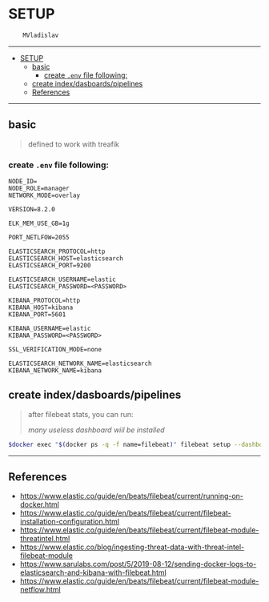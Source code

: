 # SETUP

```sh
    MVladislav
```

---

- [SETUP](#setup)
  - [basic](#basic)
    - [create `.env` file following:](#create-env-file-following)
  - [create index/dasboards/pipelines](#create-indexdasboardspipelines)
  - [References](#references)

---

## basic

> defined to work with treafik

### create `.env` file following:

```env
NODE_ID=
NODE_ROLE=manager
NETWORK_MODE=overlay

VERSION=8.2.0

ELK_MEM_USE_GB=1g

PORT_NETLFOW=2055

ELASTICSEARCH_PROTOCOL=http
ELASTICSEARCH_HOST=elasticsearch
ELASTICSEARCH_PORT=9200

ELASTICSEARCH_USERNAME=elastic
ELASTICSEARCH_PASSWORD=<PASSWORD>

KIBANA_PROTOCOL=http
KIBANA_HOST=kibana
KIBANA_PORT=5601

KIBANA_USERNAME=elastic
KIBANA_PASSWORD=<PASSWORD>

SSL_VERIFICATION_MODE=none

ELASTICSEARCH_NETWORK_NAME=elasticsearch
KIBANA_NETWORK_NAME=kibana
```

## create index/dasboards/pipelines

> after filebeat stats, you can run:
>
> _many useless dashboard wiil be installed_

```sh
$docker exec "$(docker ps -q -f name=filebeat)" filebeat setup --dashboards -e
```

---

## References

- <https://www.elastic.co/guide/en/beats/filebeat/current/running-on-docker.html>
- <https://www.elastic.co/guide/en/beats/filebeat/current/filebeat-installation-configuration.html>
- <https://www.elastic.co/guide/en/beats/filebeat/current/filebeat-module-threatintel.html>
- <https://www.elastic.co/blog/ingesting-threat-data-with-threat-intel-filebeat-module>
- <https://www.sarulabs.com/post/5/2019-08-12/sending-docker-logs-to-elasticsearch-and-kibana-with-filebeat.html>
- <https://www.elastic.co/guide/en/beats/filebeat/current/filebeat-module-netflow.html>
